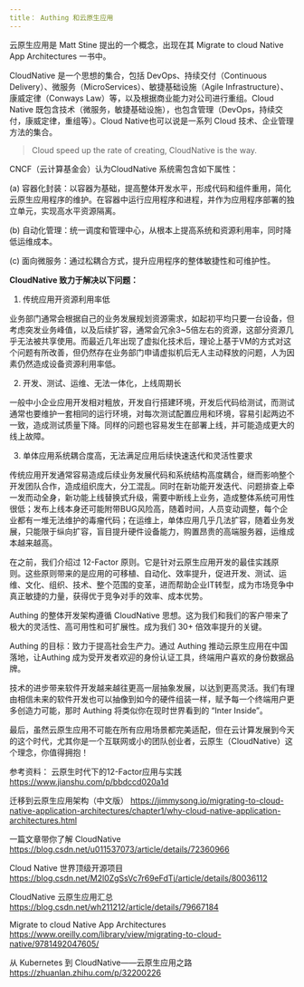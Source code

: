 ```yaml
---
title： Authing 和云原生应用
---
```


云原生应用是 Matt Stine 提出的一个概念，出现在其 Migrate to cloud Native App Architectures 一书中。
<!-- more --> 
CloudNative 是一个思想的集合，包括 DevOps、持续交付（Continuous Delivery）、微服务（MicroServices）、敏捷基础设施（Agile Infrastructure）、康威定律（Conways Law）等，以及根据商业能力对公司进行重组。Cloud Native 既包含技术（微服务，敏捷基础设施），也包含管理（DevOps，持续交付，康威定律，重组等）。Cloud Native也可以说是一系列 Cloud 技术、企业管理方法的集合。

>Cloud speed up the rate of creating, CloudNative is the way.
 
CNCF（云计算基金会）认为CloudNative 系统需包含如下属性：

(a) 容器化封装：以容器为基础，提高整体开发水平，形成代码和组件重用，简化云原生应用程序的维护。在容器中运行应用程序和进程，并作为应用程序部署的独立单元，实现高水平资源隔离。

(b) 自动化管理：统一调度和管理中心，从根本上提高系统和资源利用率，同时降低运维成本。

(c) 面向微服务：通过松耦合方式，提升应用程序的整体敏捷性和可维护性。

**CloudNative 致力于解决以下问题：**

1. 传统应用开资源利用率低

业务部门通常会根据自己的业务发展规划资源需求，如起初平均只要一台设备，但考虑突发业务峰值，以及后续扩容，通常会冗余3~5倍左右的资源，这部分资源几乎无法被共享使用。而最近几年出现了虚拟化技术后，理论上基于VM的方式对这个问题有所改善，但仍然存在业务部门申请虚拟机后无人主动释放的问题，人为因素仍然造成设备资源利用率低。

2. 开发、测试、运维、无法一体化，上线周期长

一般中小企业应用开发相对粗放，开发自行搭建环境，开发后代码给测试，而测试通常也要维护一套相同的运行环境，对每次测试配置应用和环境，容易引起两边不一致，造成测试质量下降。同样的问题也容易发生在部署上线，并可能造成更大的线上故障。

3. 单体应用系统耦合度高，无法满足应用后续快速迭代和灵活性要求

传统应用开发通常容易造成后续业务发展代码和系统结构高度耦合，继而影响整个开发团队合作，造成组织庞大，分工混乱。同时在新功能开发迭代、问题排查上牵一发而动全身，新功能上线替换式升级，需要中断线上业务，造成整体系统可用性很低；发布上线本身还可能附带BUG风险高，随着时间，人员变动调整，每个企业都有一堆无法维护的毒瘤代码；在运维上，单体应用几乎几法扩容，随着业务发展，只能限于纵向扩容，盲目提升硬件设备能力，购置昂贵的高端服务器，运维成本越来越高。

在之前，我们介绍过 12-Factor 原则。它是针对云原生应用开发的最佳实践原则。这些原则带来的是应用的可移植、自动化、效率提升，促进开发、测试、运维、文化、组织、技术、整个范围的变革，进而帮助企业IT转型，成为市场竞争中真正敏捷的力量，获得优于竞争对手的效率、成本优势。

Authing 的整体开发架构遵循 CloudNative 思想。这为我们和我们的客户带来了极大的灵活性、高可用性和可扩展性。成为我们 30+ 倍效率提升的关键。

Authing 的目标：致力于提高社会生产力。通过 Authing 推动云原生应用在中国落地，让Authing 成为受开发者欢迎的身份认证工具，终端用户喜欢的身份数据品牌。

技术的进步带来软件开发越来越往更高一层抽象发展，以达到更高灵活。我们有理由相信未来的软件开发也可以抽像到如今的硬件组装一样，赋予每一个终端用户更多创造力可能，那时 Authing 将类似你在现时世界看到的 “Inter Inside”。

最后，虽然云原生应用不可能在所有应用场景都完美适配，但在云计算发展到今天的这个时代，尤其你是一个互联网或小的团队创业者，云原生（CloudNative）这个理念，你值得拥抱！
 
参考资料：
云原生时代下的12-Factor应用与实践
https://www.jianshu.com/p/bbdccd020a1d
 
迁移到云原生应用架构（中文版）
https://jimmysong.io/migrating-to-cloud-native-application-architectures/chapter1/why-cloud-native-application-architectures.html
 
一篇文章带你了解 CloudNative
https://blog.csdn.net/u011537073/article/details/72360966
 
Cloud Native 世界顶级开源项目
https://blog.csdn.net/M2l0ZgSsVc7r69eFdTj/article/details/80036112

CloudNative 云原生应用汇总
https://blog.csdn.net/wh211212/article/details/79667184

Migrate to cloud Native App Architectures
https://www.oreilly.com/library/view/migrating-to-cloud-native/9781492047605/

从 Kubernetes 到 CloudNative——云原生应用之路
https://zhuanlan.zhihu.com/p/32200226
